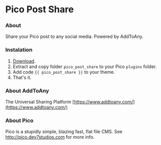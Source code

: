 # Pico Post Share

### About
Share your Pico post to any social media. Powered by AddToAny.

### Instalation
1. [Download](https://github.com/julindra/pico_post_share/archive/master.zip).
2. Extract and copy folder `pico_post_share` to your Pico `plugins` folder.
3. Add code `{{ pico_post_share }}` to your theme.
4. That's it.

### About AddToAny
The Universal Sharing Platform [https://www.addtoany.com/](https://www.addtoany.com/)

### About Pico
Pico is a stupidly simple, blazing fast, flat file CMS. See http://pico.dev7studios.com for more info.